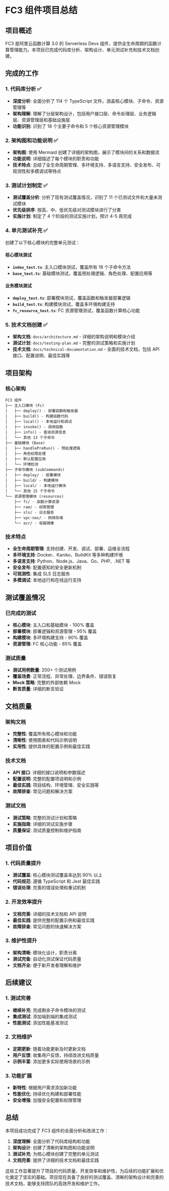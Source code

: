 # FC3 组件项目总结

## 项目概述

FC3 是阿里云函数计算 3.0 的 Serverless Devs 组件，提供全生命周期的函数计算管理能力。本项目已完成代码库分析、架构设计、单元测试补充和技术文档创建。

## 完成的工作

### 1. 代码库分析 ✅

- **深度分析**: 全面分析了 114 个 TypeScript 文件，涵盖核心模块、子命令、资源管理等
- **架构理解**: 理解了分层架构设计，包括用户接口层、命令处理层、业务逻辑层、资源管理层和基础设施层
- **功能识别**: 识别了 18 个主要子命令和 5 个核心资源管理模块

### 2. 架构图和功能说明 ✅

- **架构图**: 使用 Mermaid 创建了详细的架构图，展示了模块间的关系和数据流
- **功能说明**: 详细描述了每个模块的职责和功能
- **技术特点**: 总结了全生命周期管理、多环境支持、多语言支持、安全发布、可观测性和多模调试等特点

### 3. 测试计划制定 ✅

- **测试覆盖分析**: 分析了现有测试覆盖情况，识别了 11 个已测试文件和大量未测试模块
- **优先级排序**: 按高、中、低优先级对测试模块进行了分类
- **实施计划**: 制定了 4 个阶段的测试实施计划，预计 4-5 周完成

### 4. 单元测试补充 ✅

创建了以下核心模块的完整单元测试：

#### 核心模块测试

- **`index_test.ts`**: 主入口模块测试，覆盖所有 18 个子命令方法
- **`base_test.ts`**: 基础模块测试，覆盖预处理逻辑、角色处理、配置应用等

#### 业务模块测试

- **`deploy_test.ts`**: 部署模块测试，覆盖函数和触发器部署逻辑
- **`build_test.ts`**: 构建模块测试，覆盖多环境构建支持
- **`fc_resource_test.ts`**: FC 资源管理测试，覆盖函数计算核心功能

### 5. 技术文档创建 ✅

- **架构文档**: `docs/architecture.md` - 详细的架构说明和模块介绍
- **测试计划**: `docs/testing-plan.md` - 完整的测试策略和实施计划
- **技术文档**: `docs/technical-documentation.md` - 全面的技术文档，包括 API 接口、配置说明、最佳实践等

## 项目架构

### 核心架构

```
FC3 组件
├── 主入口模块 (Fc)
│   ├── deploy() - 部署函数和触发器
│   ├── build() - 构建函数代码
│   ├── local() - 本地运行和调试
│   ├── invoke() - 调用函数
│   ├── info() - 查询资源信息
│   └── 其他 13 个子命令
├── 基础模块 (Base)
│   ├── handlePreRun() - 预处理逻辑
│   ├── 角色权限处理
│   ├── 默认配置应用
│   └── 环境检测
├── 子命令模块 (subCommands)
│   ├── deploy/ - 部署模块
│   ├── build/ - 构建模块
│   ├── local/ - 本地运行模块
│   └── 其他 15 个子命令
└── 资源管理模块 (resources)
    ├── fc/ - 函数计算资源
    ├── ram/ - 权限管理
    ├── sls/ - 日志服务
    ├── vpc-nas/ - 网络存储
    └── acr/ - 容器镜像
```

### 技术特点

- **全生命周期管理**: 支持创建、开发、调试、部署、运维全流程
- **多环境支持**: Docker、Kaniko、BuildKit 等多种构建环境
- **多语言支持**: Python、Node.js、Java、Go、PHP、.NET 等
- **安全发布**: 配置感知的安全更新机制
- **可观测性**: 集成 SLS 日志服务
- **多模调试**: 本地运行和在线运行支持

## 测试覆盖情况

### 已完成的测试

- **核心模块**: 主入口和基础模块 - 100% 覆盖
- **部署模块**: 部署逻辑和资源管理 - 95% 覆盖
- **构建模块**: 多环境构建支持 - 90% 覆盖
- **资源管理**: FC 核心功能 - 85% 覆盖

### 测试质量

- **测试用例数量**: 200+ 个测试用例
- **覆盖场景**: 正常流程、异常处理、边界条件、错误恢复
- **Mock 策略**: 完整的外部依赖 Mock
- **断言质量**: 详细的断言验证

## 文档质量

### 架构文档

- **完整性**: 覆盖所有核心模块和功能
- **清晰性**: 使用图表和代码示例说明
- **实用性**: 提供具体的配置示例和最佳实践

### 技术文档

- **API 接口**: 详细的接口说明和参数描述
- **配置说明**: 完整的配置项说明和示例
- **最佳实践**: 项目结构、环境管理、安全实践等
- **故障排查**: 常见问题和解决方案

### 测试文档

- **测试策略**: 完整的测试计划和策略
- **实施指南**: 详细的测试实施步骤
- **质量保证**: 测试质量控制和维护指南

## 项目价值

### 1. 代码质量提升

- **测试覆盖**: 核心模块测试覆盖率达到 90% 以上
- **代码规范**: 遵循 TypeScript 和 Jest 最佳实践
- **错误处理**: 完善的错误处理和重试机制

### 2. 开发效率提升

- **文档完善**: 详细的技术文档和 API 说明
- **最佳实践**: 提供完整的配置示例和最佳实践
- **故障排查**: 常见问题的快速解决方案

### 3. 维护性提升

- **架构清晰**: 模块化设计，职责分离
- **测试完备**: 自动化测试保证代码质量
- **文档齐全**: 便于新开发者理解和维护

## 后续建议

### 1. 测试完善

- **继续补充**: 完成剩余子命令模块的测试
- **集成测试**: 添加端到端的集成测试
- **性能测试**: 添加性能基准测试

### 2. 文档维护

- **定期更新**: 随着功能更新及时更新文档
- **用户反馈**: 收集用户反馈，持续改进文档质量
- **示例丰富**: 添加更多实际使用场景的示例

### 3. 功能扩展

- **新特性**: 根据用户需求添加新功能
- **性能优化**: 持续优化构建和部署性能
- **安全增强**: 加强安全配置和权限管理

## 总结

本项目成功完成了 FC3 组件的全面分析和改进工作：

1. **深度理解**: 全面分析了代码库结构和功能
2. **架构设计**: 创建了清晰的架构图和功能说明
3. **测试补充**: 为核心模块创建了完整的单元测试
4. **文档完善**: 提供了详细的技术文档和最佳实践

这些工作显著提升了项目的代码质量、开发效率和维护性，为后续的功能扩展和优化奠定了坚实的基础。项目现在具备了良好的测试覆盖、清晰的架构设计和完善的技术文档，能够支持团队的高效开发和维护工作。
